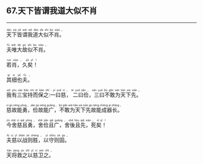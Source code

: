 ## 67.天下皆谓我道大似不肖
---


<ruby><rb> 天下皆谓我道大似不肖。 </rb> <rt> tiān  xià  jiē  wèi  wǒ  dào  dà  shì  bù  xiào 。</rt>
</ruby>

<ruby><rb> 夫唯大故似不肖。 </rb> <rt> fū  wéi  dà  gù  shì  bù  xiào 。</rt>
</ruby>

<ruby><rb> 若肖，久矣！ </rb> <rt> ruò  xiào ， jiǔ  yǐ ！</rt>
</ruby>

<ruby><rb> 其细也夫。 </rb> <rt> qí  xì  yě  fū 。</rt>
</ruby>

<ruby><rb> 我有三宝持而保之∶一曰慈， 二曰俭，三曰不敢为天下先。 </rb> <rt> wǒ  yǒu  sān  bǎo  chí  ér  bǎo  zhī ∶ yī  yuē  cí ，  èr  yuē  jiǎn ， sān  yuē  bù  gǎn  wéi  tiān  xià  xiān 。</rt>
</ruby>

<ruby><rb> 慈故能勇，俭故能广，不敢为天下先故能成器长。 </rb> <rt> cí  gù  néng  yǒng ， jiǎn  gù  néng  guǎng ， bù  gǎn  wéi  tiān  xià  xiān  gù  néng  chéng  qì  zhǎng 。</rt>
</ruby>

<ruby><rb> 今舍慈且勇，舍俭且广，舍後且先，死矣！ </rb> <rt> jīn  shě  cí  qiě  yǒng ， shě  jiǎn  qiě  guǎng ， shě  hòu  qiě  xiān ， sǐ  yǐ ！</rt>
</ruby>

<ruby><rb> 夫慈以战则胜，以守则固。 </rb> <rt> fū  cí  yǐ  zhàn  zé  shèng ， yǐ  shǒu  zé  gù 。</rt>
</ruby>

<ruby><rb> 天将救之以慈卫之。 </rb> <rt> tiān  jiàng  jiù  zhī  yǐ  cí  wèi  zhī 。</rt>
</ruby>

<ruby><rb>   </rb> <rt> </rt>
</ruby>

